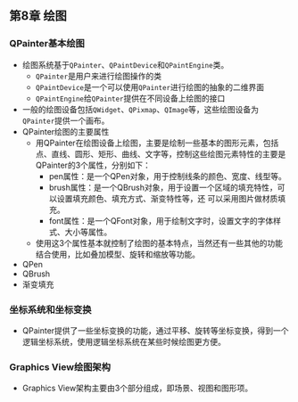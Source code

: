 ## 第8章 绘图
### QPainter基本绘图
- 绘图系统基于`QPainter`、`QPaintDevice`和`QPaintEngine`类。
	- `QPainter`是用户来进行绘图操作的类
	- `QPaintDevice`是一个可以使用`QPainter`进行绘图的抽象的二维界面
	- `QPaintEngine`给`QPainter`提供在不同设备上绘图的接口
- 一般的绘图设备包括`QWidget`、`QPixmap`、`QImage`等，这些绘图设备为`QPainter`提供一个画布。
- QPainter绘图的主要属性
	- 用QPainter在绘图设备上绘图，主要是绘制一些基本的图形元素，包括点、直线、圆形、矩形、曲线、文字等，控制这些绘图元素特性的主要是QPainter的3个属性，分别如下：
		- pen属性：是一个QPen对象，用于控制线条的颜色、宽度、线型等。
		- brush属性：是一个QBrush对象，用于设置一个区域的填充特性，可以设置填充颜色、填充方式、渐变特性等，还 可以采用图片做材质填充。
		- font属性：是一个QFont对象，用于绘制文字时，设置文字的字体样式、大小等属性。
	- 使用这3个属性基本就控制了绘图的基本特点，当然还有一些其他的功能结合使用，比如叠加模型、旋转和缩放等功能。
- QPen
- QBrush
- 渐变填充
### 坐标系统和坐标变换
- QPainter提供了一些坐标变换的功能，通过平移、旋转等坐标变换，得到一个逻辑坐标系统，使用逻辑坐标系统在某些时候绘图更方便。
### Graphics View绘图架构
- Graphics View架构主要由3个部分组成，即场景、视图和图形项。